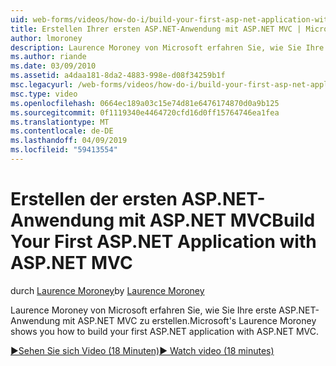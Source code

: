 ```yaml
---
uid: web-forms/videos/how-do-i/build-your-first-asp-net-application-with-asp-net-mvc
title: Erstellen Ihrer ersten ASP.NET-Anwendung mit ASP.NET MVC | Microsoft-Dokumentation
author: lmoroney
description: Laurence Moroney von Microsoft erfahren Sie, wie Sie Ihre erste ASP.NET-Anwendung mit ASP.NET MVC zu erstellen.
ms.author: riande
ms.date: 03/09/2010
ms.assetid: a4daa181-8da2-4883-998e-d08f34259b1f
msc.legacyurl: /web-forms/videos/how-do-i/build-your-first-asp-net-application-with-asp-net-mvc
msc.type: video
ms.openlocfilehash: 0664ec189a03c15e74d81e6476174870d0a9b125
ms.sourcegitcommit: 0f1119340e4464720cfd16d0ff15764746ea1fea
ms.translationtype: MT
ms.contentlocale: de-DE
ms.lasthandoff: 04/09/2019
ms.locfileid: "59413554"
---
```

# <a name="build-your-first-aspnet-application-with-aspnet-mvc"></a><span data-ttu-id="991d0-103">Erstellen der ersten ASP.NET-Anwendung mit ASP.NET MVC</span><span class="sxs-lookup"><span data-stu-id="991d0-103">Build Your First ASP.NET Application with ASP.NET MVC</span></span>

<span data-ttu-id="991d0-104">durch [Laurence Moroney](https://github.com/lmoroney)</span><span class="sxs-lookup"><span data-stu-id="991d0-104">by [Laurence Moroney](https://github.com/lmoroney)</span></span>

<span data-ttu-id="991d0-105">Laurence Moroney von Microsoft erfahren Sie, wie Sie Ihre erste ASP.NET-Anwendung mit ASP.NET MVC zu erstellen.</span><span class="sxs-lookup"><span data-stu-id="991d0-105">Microsoft's Laurence Moroney shows you how to build your first ASP.NET application with ASP.NET MVC.</span></span>

[<span data-ttu-id="991d0-106">&#9654;Sehen Sie sich Video (18 Minuten)</span><span class="sxs-lookup"><span data-stu-id="991d0-106">&#9654; Watch video (18 minutes)</span></span>](https://channel9.msdn.com/Blogs/ASP-NET-Site-Videos/build-your-first-asp-net-application-with-asp-net-mvc)
